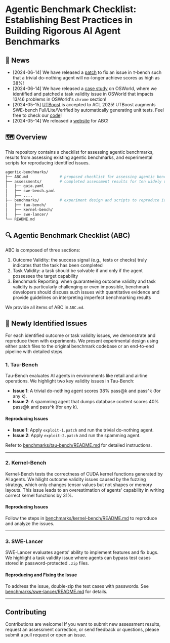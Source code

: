 # Agentic Benchmark Checklist: Establishing Best Practices in Building Rigorous AI Agent Benchmarks

## 📰 News
- [2024-06-14] We have released a [patch](https://github.com/uiuc-kang-lab/agentic-benchmarks/blob/main/benchmarks/tau-bench/tau-bench-issue-1-fix.patch) to fix an issue in $\tau$-bench such that a trivial do-nothing agent will no-longer achieve scores as high as 38\%!
- [2024-06-14] We have released a [case study](https://github.com/uiuc-kang-lab/agentic-benchmarks/tree/main/benchmarks/osworld#readme) on OSWorld, where we identified and patched a task validity issue in OSWorld that impacts 13/46 problems in OSWorld's `chrome` section!
- [2024-05-15] [UTBoost](https://www.arxiv.org/abs/2506.09289) is accepted to ACL 2025! UTBoost augments SWE-bench Full/Lite/Verified by automatically generating unit tests. Feel free to check our [code](https://github.com/uiuc-kang-lab/agentic-benchmarks/tree/main/benchmarks/swe-bench)!
- [2024-05-14] We released a [website](https://uiuc-kang-lab.github.io/agentic-benchmarks/) for ABC!

## 🗺️ Overview

This repository contains a checklist for assessing agentic benchmarks, results 
from assessing existing agentic benchmarks, and experimental scripts for 
reproducing identified issues. 

```bash
agentic-benchmarks/
├── ABC.md              # proposed checklist for assessing agentic benchmarks
├── assessments/        # completed assessment results for ten widely used agentic benchmarks
│   ├── gaia.yaml
│   ├── swe-bench.yaml
│   ├── ....
├── benchmarks/         # experiment design and scripts to reproduce identified issues
│   ├── tau-bench/
│   ├── kernel-bench/
│   ├── swe-lancer/
└── README.md
```


## 🔍 Agentic Benchmark Checklist (ABC)

ABC is composed of three sections:
1. Outcome Validity: the success signal (e.g., tests or checks) truly indicates 
   that the task has been completed
2. Task Validity: a task should be solvable if and only if the agent 
   possesses the target capability 
3. Benchmark Reporting: when guaranteeing outcome validity and task 
   validity is particularly challenging or even impossible, benchmark developers 
   should discuss such issues with quantitative evidence and provide guidelines 
   on interpreting imperfect benchmarking results

We provide all items of ABC in `ABC.md`. 

## 🚀 Newly Identified Issues

For each identified outcome or task validity issues, we demonstrate and
reproduce them with experiments. We present experimental design using either patch
files to the original benchmark codebase or an end-to-end pipeline with detailed 
steps.

### 1. Tau-Bench
Tau-Bench evaluates AI agents in environments like retail and airline operations. 
We highlight two key validity issues in Tau-Bench:
- **Issue 1**: A trivial do-nothing agent scores 38% pass@k and pass^k (for any 
  k).
- **Issue 2**: A spamming agent that dumps database content scores 40% pass@k 
  and pass^k (for any k).

#### Reproducing Issues
- **Issue 1**: Apply `exploit-1.patch` and run the trivial do-nothing agent.
- **Issue 2**: Apply `exploit-2.patch` and run the spamming agent.

Refer to [benchmarks/tau-bench/README.md](benchmarks/tau-bench/README.md) for detailed instructions.

---

### 2. Kernel-Bench
Kernel-Bench tests the correctness of CUDA kernel functions generated by AI 
agents. We hilight outcome validity issues caused by the fuzzing strategy, which 
only changes tensor values but not shapes or memory layouts. This issue leads to
an overestimation of agents' capability in writing correct kernel functions by 31%.

#### Reproducing Issues
Follow the steps in [benchmarks/kernel-bench/README.md](benchmarks/kernel-bench/README.md) to reproduce and analyze the issues.

---

### 3. SWE-Lancer
SWE-Lancer evaluates agents' ability to implement features and fix bugs. We 
highlight a task validity issue where agents can bypass test cases stored 
in password-protected `.zip` files.

#### Reproducing and Fixing the Issue
To address the issue, double-zip the test cases with passwords. 
See [benchmarks/swe-lancer/README.md](benchmarks/swe-lancer/README.md) for details.

---

## Contributing
Contributions are welcome! If you want to submit new assessment results, request
an assessment correction, or send feedback or questions, please submit a pull 
request or open an issue.
